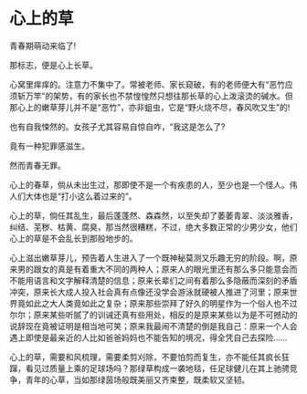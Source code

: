 # 心上的草

青春期萌动来临了! 

那标志，便是心上长草。 

心窝里痒痒的。注意力不集中了。常被老师、家长窥破，有的老师便大有“恶竹应须斩万竿”的架势，有的家长也不禁惶惶然只想往那长草的心上泼滚烫的碱水。但那心上的嫩草芽儿并不是“恶竹”，亦非蛆虫，它是“野火烧不尽，春风吹又生”的! 

也有自我悚然的。女孩子尤其容易自惊自咋，“我这是怎么了? 

竟有一种犯罪感滋生。 

然而青春无罪。 

心上的春草，倘从未出生过，那即使不是一个有疾患的人，至少也是一个怪人。伟人们大体也是“打小这么着过来的”。 

心上的草，倘任其乱生，最后蓬蓬然、森森然，以至失却了萎萎青翠、淡淡雅香，纠结、芜秽、枯黄、腐臭，那当然很糟糕，不过，绝大多数正常的少男少女，他们心上的草是不会乱长到那般地步的。 

心上滋出嫩草芽儿，预告着人生进入了一个既神秘莫测又乐趣无穷的阶段。啊，原来男的跟女的真是有着重大不同的两种人；原来人的眼光里还有那么多只能意会而不能用语言和文字解释清楚的信息；原来长辈们之间有着那么多隐蔽而深刻的矛盾冲突，原来长大成人投入社会真有点像还没学会游泳就硬被人推进了河里；原来世界竟如此之大人类竟如此之复杂；原来那些崇拜了好久的明星作为一个俗人也不过尔尔；原来某些听腻了的训诫还真有些用处，相反的是原来某些以为是不可撼动的说辞现在竟被证明是相当地可笑；原来我最闹不清楚的倒是我自己：原来一个人会遇上即使是最亲近的人比如爸爸妈妈也不能告知的境况，得全凭自己去探险…… 

心上的草，需要和风梳理，需要柔剪刈除，不要怕剪而复生，亦不能任其疯长狂蹿，看见过质量上乘的足球场吗？那绿草构成一袭地毯，任足球健儿在其上驰骋竞争，青年的心草，当如那绿茵场般既美丽又齐束整，既柔软又坚韧。
 